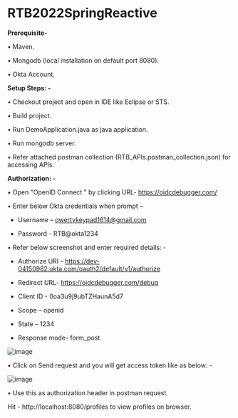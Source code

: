 # RTB2022SpringReactive

**Prerequisite-**

•	Maven.

•	Mongodb (local installation on default port 8080).

•	Okta Account.


**Setup Steps: -**

•	Checkout project and open in IDE like Eclipse or STS.

•	Build project.

•	Run DemoApplication.java as java application.

•	Run mongodb server.

•	Refer attached postman collection (RTB_APIs.postman_collection.json) for accessing APIs.



**Authorization: -**

•	Open "OpenID Connect <debugger/>" by clicking URL- https://oidcdebugger.com/ 

•	Enter below Okta credentials when prompt – 

   -	Username – qwertykeypad1614@gmail.com

   -	Password - RTB@okta1234

•	Refer below screenshot and enter required details: -

   -	Authorize URI - https://dev-04150982.okta.com/oauth2/default/v1/authorize

   -	Redirect URL- https://oidcdebugger.com/debug

   -	Client ID - 0oa3u9j9ubTZHaunA5d7

   -	Scope – openid

   -	State – 1234

   -	Response mode- form_post


![image](https://user-images.githubusercontent.com/63362526/153239966-771b5cbf-3813-4038-b34c-ac9698b8ea9c.png)

•	Click on Send request and you will get access token like as below: -
 
![image](https://user-images.githubusercontent.com/63362526/153241379-db2f6b71-d218-46bc-afc5-17e492593697.png)

•	Use this as authorization header in postman request.

Hit - http://localhost:8080/profiles to view profiles on browser.
